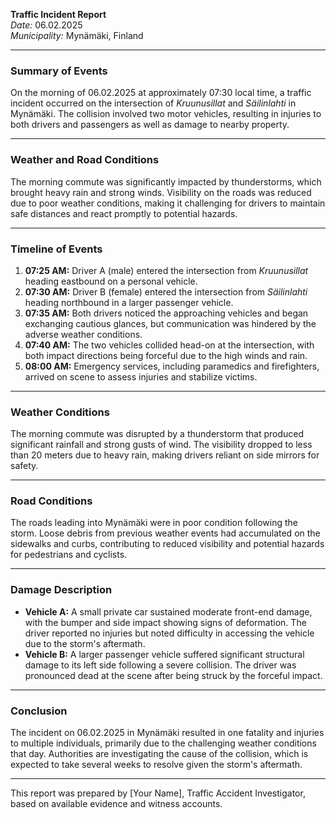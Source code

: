 

**Traffic Incident Report**  
*Date:* 06.02.2025  
*Municipality:* Mynämäki, Finland  

---

### Summary of Events  

On the morning of 06.02.2025 at approximately 07:30 local time, a traffic incident occurred on the intersection of *Kruunusillat* and *Säilinlahti* in Mynämäki. The collision involved two motor vehicles, resulting in injuries to both drivers and passengers as well as damage to nearby property.

---

### Weather and Road Conditions  

The morning commute was significantly impacted by thunderstorms, which brought heavy rain and strong winds. Visibility on the roads was reduced due to poor weather conditions, making it challenging for drivers to maintain safe distances and react promptly to potential hazards.

---

### Timeline of Events  

1. **07:25 AM:** Driver A (male) entered the intersection from *Kruunusillat* heading eastbound on a personal vehicle.  
2. **07:30 AM:** Driver B (female) entered the intersection from *Säilinlahti* heading northbound in a larger passenger vehicle.  
3. **07:35 AM:** Both drivers noticed the approaching vehicles and began exchanging cautious glances, but communication was hindered by the adverse weather conditions.  
4. **07:40 AM:** The two vehicles collided head-on at the intersection, with both impact directions being forceful due to the high winds and rain.  
5. **08:00 AM:** Emergency services, including paramedics and firefighters, arrived on scene to assess injuries and stabilize victims.  

---

### Weather Conditions  

The morning commute was disrupted by a thunderstorm that produced significant rainfall and strong gusts of wind. The visibility dropped to less than 20 meters due to heavy rain, making drivers reliant on side mirrors for safety.

---

### Road Conditions  

The roads leading into Mynämäki were in poor condition following the storm. Loose debris from previous weather events had accumulated on the sidewalks and curbs, contributing to reduced visibility and potential hazards for pedestrians and cyclists.

---

### Damage Description  

- **Vehicle A:** A small private car sustained moderate front-end damage, with the bumper and side impact showing signs of deformation. The driver reported no injuries but noted difficulty in accessing the vehicle due to the storm's aftermath.  
- **Vehicle B:** A larger passenger vehicle suffered significant structural damage to its left side following a severe collision. The driver was pronounced dead at the scene after being struck by the forceful impact.

---

### Conclusion  

The incident on 06.02.2025 in Mynämäki resulted in one fatality and injuries to multiple individuals, primarily due to the challenging weather conditions that day. Authorities are investigating the cause of the collision, which is expected to take several weeks to resolve given the storm's aftermath.

--- 

This report was prepared by [Your Name], Traffic Accident Investigator, based on available evidence and witness accounts.